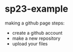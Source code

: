 # sp23-example
making a github page steps:
- create a github account
- make a new repository
- upload your files
